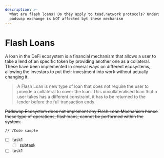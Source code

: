 ```yaml
---
description: >-
  What are flash loans? Do they apply to toad.network protocols? Understand why
  padswap exchange is NOT affected byt these mechanism
---
```


# Flash Loans

A loan in the DeFi ecosystem is a financial mechanism that allows a user to take a lend of an specific token by providing another one as a collateral. These have been implemented in several ways on different ecosystems, allowing the investors to put their investment into work without actually changing it.

> A Flash Loan is new type of loan that does not require the user to provide a collateral to cover the loan. This uncollateralised loan that a user takes has a different constraint, it has to be returned to the lender before the full transaction ends.

~~Padswap Ecosystem does not implement any Flash Loan Mechanism hence these type of operations, flashloans, cannot be performed within the system.~~

```
// /Code sample
```



* [ ] task1
  * [ ] subtask
* [ ] task1
